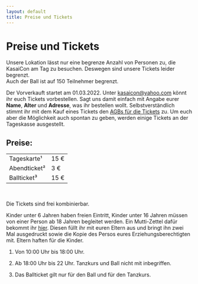 ```yaml
---
layout: default
title: Preise und Tickets
---
```


# Preise und Tickets

Unsere Lokation lässt nur eine begrenze Anzahl von Personen zu, die KasaiCon am Tag zu besuchen. 
Deswegen sind unsere Tickets leider begrenzt. <br>
Auch der Ball ist auf 150 Teilnehmer begrenzt. 

Der Vorverkauft startet am 01.03.2022. 
Unter [kasaicon@yahoo.com](mailto:kasaicon@yahoo.com) könnt ihr euch Tickets vorbestellen. 
Sagt uns damit einfach mit Angabe eurer **Name**, **Alter** und **Adresse**, was ihr bestellen wollt.
Selbstverständlich stimmt ihr mit dem Kauf eines Tickets den [AGBs für die Tickets](https://i.kasaicon.de/agb-ticket.pdf) zu.
Um euch aber die Möglichkeit auch spontan zu geben, werden einige Tickets an der Tageskasse ausgestellt. 

## Preise: 

<div class="row row-cols-auto"><div class="col"><table class="table table-bordered"><tbody>
<tr><td> Tageskarte¹           </td> <td> 15 € </td></tr>
<tr><td> Abendticket² </td> <td> 3 € </td></tr>
<tr><td> Ballticket³         </td> <td> 15 € </td></tr>
</tbody></table></div></div>

<br>

Die Tickets sind frei kombinierbar. 

Kinder unter 6 Jahren haben freien Eintritt, Kinder unter 16 Jahren müssen von einer Person ab 18 Jahren begleitet werden. 
Ein Mutti-Zettel dafür bekommt ihr [hier](https://muttizettel.net/). 
Diesen füllt ihr mit euren Eltern aus und bringt ihn zwei Mal ausgedruckt sowie die Kopie des Persos eures Erziehungsberechtigten mit. 
Eltern haften für die Kinder.

1) Von 10:00 Uhr bis 18:00 Uhr.

2) Ab 18:00 Uhr bis 22 Uhr. 
Tanzkurs und Ball nicht mit inbegriffen.

3) Das Ballticket gilt nur für den Ball und für den Tanzkurs.
